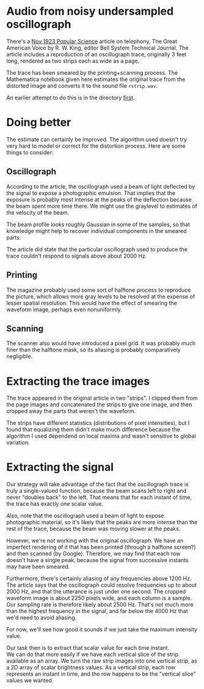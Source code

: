 # Audio from noisy undersampled oscillograph

There's a
[Nov 1923 Popular Science](https://books.google.com/books?id=WioDAAAAMBAJ&printsec=frontcover&source=gbs_ge_summary_r&cad=0#v=onepage&q&f=false)
article on telephony, The Great American Voice by R. W. King, editor
Bell System Technical Journal.  The article includes a reproduction of
an oscillograph trace, originally 3 feet long, rendered as two strips
each as wide as a page.

The trace has been smeared by the printing+scanning process.
The Mathematica notebook given here estimates the original
trace from the distorted image and converts it to the sound file
`rstrip.wav`.

An earlier attempt to do this is in the directory [first](first).

# Doing better

The estimate can certainly be improved.  The algorithm used doesn't 
try very hard to model or correct for the distortion process.
Here are some things to consider:

## Oscillograph

According to the article, the oscillograph used a beam of light deflected
by the signal to expose a photographic emulsion.  That implies that
the exposure is probably most intense at the peaks of the deflection
because the beam spent more time there.
We might use the graylevel to estimates of the velocity of the beam.

The beam profile looks roughly Gaussian in some of the samples, 
so that knowledge might help to recover individual components
in the smeared parts. 

The article did state that the particular oscillograph used to produce
the trace couldn't respond to signals above about 2000 Hz.

## Printing

The magazine probably used some sort of halftone process to reproduce
the picture, which allows more gray levels to be resolved at the
expense of lesser spatial resolution.  This would have the effect
of smearing the waveform image, perhaps even nonuniformly.

## Scanning

The scanner also would have introduced a pixel grid.  It was probably
much finer than the halftone mask, so its aliasing is probably
comparatively negligible.


# Extracting the trace images

The trace appeared in the original article in two "strips".  I clipped
them from the page images and concatenated the strips to give one image,
and then cropped away the parts that weren't the waveform.

The strips have different statistics (distributions of pixel intensities),
but I found that equalizing them didn't make much difference because
the algorithm I used dependend on local maxima and wasn't sensitive
to global variation.

# Extracting the signal

Our strategy will take advantage of the fact that the oscillograph trace
is truly a single-valued function, because the beam scans left to right
and never "doubles back" to the left.  That means that for each instant
of time, the trace has exactly one scalar value.

Also, note that the oscillograph used a beam of light to expose
photographic material, so it's likely that the peaks are
more intense than the rest of the trace, because the beam
was moving slower at the peaks.

However, we're not working with the original oscillograph.  We have an
imperfect rendering of it that has been printed (through a halftone
screen?) and then scanned (by Google).  Therefore, we may find that each
row doesn't have a single peak, because the signal from successive
instants may have been smeared.

Furthermore, there's certainly aliasing of any frequencies above 1200 Hz.
The article says that the oscillograph could resolve frequencies up to about
2000 Hz, and that the utterance is just under one second. The cropped waveform
image is about 2250 pixels wide, and each column is a sample. Our sampling rate
is therefore likely about 2500 Hz. That's not much more than the highest
frequency in the signal, and far below the 4000 Hz that we'd need to avoid
aliasing.

For now, we'll see how good it sounds if we just take the maximum
intensity value.

Our task then is to extract that scalar value for each time instant.  
We can do that more easily if we have each vertical slice of the strip
available as an array.  We turn the raw strip images into one vertical
strip, as a 2D array of scalar brightness values.  As a vertical strip,
each row represents an instant in time, and the row happens to be the
"vertical slice" values we wanted.

